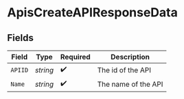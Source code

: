 # ApisCreateAPIResponseData


## Fields

| Field               | Type                | Required            | Description         |
| ------------------- | ------------------- | ------------------- | ------------------- |
| `APIID`             | *string*            | :heavy_check_mark:  | The id of the API   |
| `Name`              | *string*            | :heavy_check_mark:  | The name of the API |